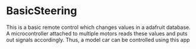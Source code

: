 # BasicSteering
This is a basic remote control which changes values in a adafruit database. A microcontroller attached to multiple motors reads these values and puts out signals accordingly. Thus, a model car can be controlled using this app
